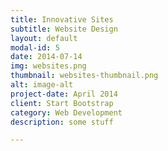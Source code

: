 ```yaml
---
title: Innovative Sites
subtitle: Website Design
layout: default
modal-id: 5
date: 2014-07-14
img: websites.png
thumbnail: websites-thumbnail.png
alt: image-alt
project-date: April 2014
client: Start Bootstrap
category: Web Development
description: some stuff

---
```

